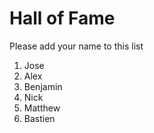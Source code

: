 # Hall of Fame
Please add your name to this list

1. Jose
2. Alex
3. Benjamin
4. Nick
5. Matthew
6. Bastien
